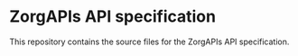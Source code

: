 ﻿# ZorgAPIs API specification

This repository contains the source files for the ZorgAPIs API specification.